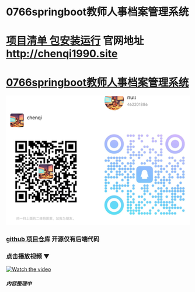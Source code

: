 # 0766springboot教师人事档案管理系统


# [项目清单 包安装运行](http://chenqi1990.site) 官网地址 http://chenqi1990.site

# [0766springboot教师人事档案管理系统](https://github.com/GraduationProject-springboot/0766springboot)

![picture](https://raw.githubusercontent.com/GraduationProject-springboot/.github/main/img/wx.png)

### [github 项目仓库](https://github.com/GraduationProject-springboot/allSpringbootProjects) 开源仅有后端代码

### 点击播放视频 ▼
[![Watch the video](https://i.sstatic.net/Vp2cE.png)](https://www.bilibili.com/video/BV14HerezEwW?p=123)

#####   内容整理中  











